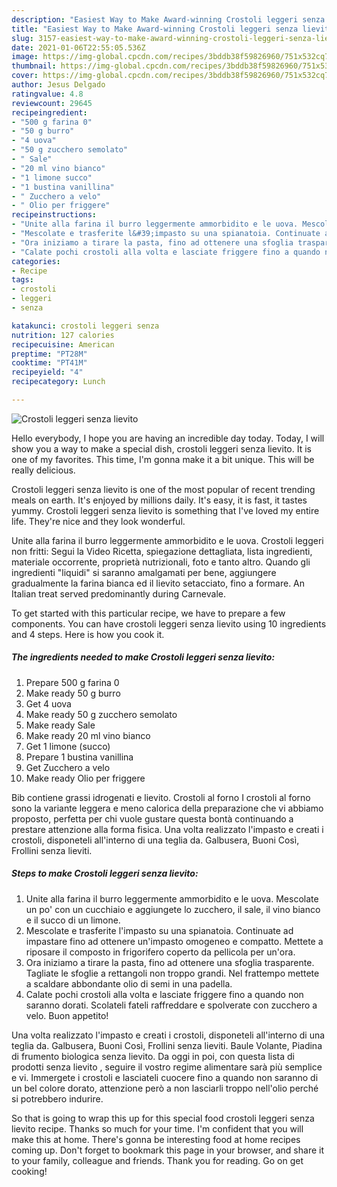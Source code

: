 ```yaml
---
description: "Easiest Way to Make Award-winning Crostoli leggeri senza lievito"
title: "Easiest Way to Make Award-winning Crostoli leggeri senza lievito"
slug: 3157-easiest-way-to-make-award-winning-crostoli-leggeri-senza-lievito
date: 2021-01-06T22:55:05.536Z
image: https://img-global.cpcdn.com/recipes/3bddb38f59826960/751x532cq70/crostoli-leggeri-senza-lievito-recipe-main-photo.jpg
thumbnail: https://img-global.cpcdn.com/recipes/3bddb38f59826960/751x532cq70/crostoli-leggeri-senza-lievito-recipe-main-photo.jpg
cover: https://img-global.cpcdn.com/recipes/3bddb38f59826960/751x532cq70/crostoli-leggeri-senza-lievito-recipe-main-photo.jpg
author: Jesus Delgado
ratingvalue: 4.8
reviewcount: 29645
recipeingredient:
- "500 g farina 0"
- "50 g burro"
- "4 uova"
- "50 g zucchero semolato"
- " Sale"
- "20 ml vino bianco"
- "1 limone succo"
- "1 bustina vanillina"
- " Zucchero a velo"
- " Olio per friggere"
recipeinstructions:
- "Unite alla farina il burro leggermente ammorbidito e le uova. Mescolate un po&#39; con un cucchiaio e aggiungete lo zucchero, il sale, il vino bianco e il succo di un limone."
- "Mescolate e trasferite l&#39;impasto su una spianatoia. Continuate ad impastare fino ad ottenere un&#39;impasto omogeneo e compatto. Mettete a riposare il composto in frigorifero coperto da pellicola per un&#39;ora."
- "Ora iniziamo a tirare la pasta, fino ad ottenere una sfoglia trasparente. Tagliate le sfoglie a rettangoli non troppo grandi. Nel frattempo mettete a scaldare abbondante olio di semi in una padella."
- "Calate pochi crostoli alla volta e lasciate friggere fino a quando non saranno dorati. Scolateli fateli raffreddare e spolverate con zucchero a velo. Buon appetito!"
categories:
- Recipe
tags:
- crostoli
- leggeri
- senza

katakunci: crostoli leggeri senza 
nutrition: 127 calories
recipecuisine: American
preptime: "PT28M"
cooktime: "PT41M"
recipeyield: "4"
recipecategory: Lunch

---
```



![Crostoli leggeri senza lievito](https://img-global.cpcdn.com/recipes/3bddb38f59826960/751x532cq70/crostoli-leggeri-senza-lievito-recipe-main-photo.jpg)

Hello everybody, I hope you are having an incredible day today. Today, I will show you a way to make a special dish, crostoli leggeri senza lievito. It is one of my favorites. This time, I'm gonna make it a bit unique. This will be really delicious.

Crostoli leggeri senza lievito is one of the most popular of recent trending meals on earth. It's enjoyed by millions daily. It's easy, it is fast, it tastes yummy. Crostoli leggeri senza lievito is something that I've loved my entire life. They're nice and they look wonderful.

Unite alla farina il burro leggermente ammorbidito e le uova. Crostoli leggeri non fritti: Segui la Video Ricetta, spiegazione dettagliata, lista ingredienti, materiale occorrente, proprietà nutrizionali, foto e tanto altro. Quando gli ingredienti &#34;liquidi&#34; si saranno amalgamati per bene, aggiungere gradualmente la farina bianca ed il lievito setacciato, fino a formare. An Italian treat served predominantly during Carnevale.


To get started with this particular recipe, we have to prepare a few components. You can have crostoli leggeri senza lievito using 10 ingredients and 4 steps. Here is how you cook it.

<!--inarticleads1-->

##### The ingredients needed to make Crostoli leggeri senza lievito:

1. Prepare 500 g farina 0
1. Make ready 50 g burro
1. Get 4 uova
1. Make ready 50 g zucchero semolato
1. Make ready  Sale
1. Make ready 20 ml vino bianco
1. Get 1 limone (succo)
1. Prepare 1 bustina vanillina
1. Get  Zucchero a velo
1. Make ready  Olio per friggere


Bib contiene grassi idrogenati e lievito. Crostoli al forno I crostoli al forno sono la variante leggera e meno calorica della preparazione che vi abbiamo proposto, perfetta per chi vuole gustare questa bontà continuando a prestare attenzione alla forma fisica. Una volta realizzato l&#39;impasto e creati i crostoli, disponeteli all&#39;interno di una teglia da. Galbusera, Buoni Così, Frollini senza lieviti. 

<!--inarticleads2-->

##### Steps to make Crostoli leggeri senza lievito:

1. Unite alla farina il burro leggermente ammorbidito e le uova. Mescolate un po&#39; con un cucchiaio e aggiungete lo zucchero, il sale, il vino bianco e il succo di un limone.
1. Mescolate e trasferite l&#39;impasto su una spianatoia. Continuate ad impastare fino ad ottenere un&#39;impasto omogeneo e compatto. Mettete a riposare il composto in frigorifero coperto da pellicola per un&#39;ora.
1. Ora iniziamo a tirare la pasta, fino ad ottenere una sfoglia trasparente. Tagliate le sfoglie a rettangoli non troppo grandi. Nel frattempo mettete a scaldare abbondante olio di semi in una padella.
1. Calate pochi crostoli alla volta e lasciate friggere fino a quando non saranno dorati. Scolateli fateli raffreddare e spolverate con zucchero a velo. Buon appetito!


Una volta realizzato l&#39;impasto e creati i crostoli, disponeteli all&#39;interno di una teglia da. Galbusera, Buoni Così, Frollini senza lieviti. Baule Volante, Piadina di frumento biologica senza lievito. Da oggi in poi, con questa lista di prodotti senza lievito , seguire il vostro regime alimentare sarà più semplice e vi. Immergete i crostoli e lasciateli cuocere fino a quando non saranno di un bel colore dorato, attenzione però a non lasciarli troppo nell&#39;olio perché si potrebbero indurire. 

So that is going to wrap this up for this special food crostoli leggeri senza lievito recipe. Thanks so much for your time. I'm confident that you will make this at home. There's gonna be interesting food at home recipes coming up. Don't forget to bookmark this page in your browser, and share it to your family, colleague and friends. Thank you for reading. Go on get cooking!
